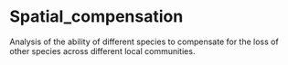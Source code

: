 # Spatial_compensation
Analysis of the ability of different species to compensate for the loss of other species across different local communities.
